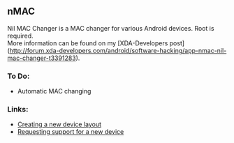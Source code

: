 ## nMAC
Nil MAC Changer is a MAC changer for various Android devices. Root is required.  
More information can be found on my [XDA-Developers post] (http://forum.xda-developers.com/android/software-hacking/app-nmac-nil-mac-changer-t3391283).  


### To Do:
* Automatic MAC changing


### Links:
* [Creating a new device layout](https://github.com/ViRb3/nMAC/wiki/Creating-a-new-device-layout)
* [Requesting support for a new device](https://github.com/ViRb3/nMAC/wiki/Requesting-support-for-a-new-device)